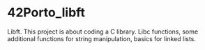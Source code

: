 # 42Porto_libft
Libft. This project is about coding a C library. Libc functions, some additional functions for string manipulation, basics for linked lists.
